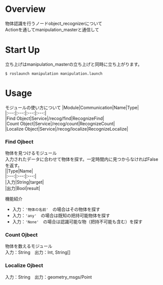 # Overview  
物体認識を行うノードobject_recognizerについて  
Actionを通してmanipulation_masterと通信して  
  
# Start Up  
立ち上げはmanipulation_masterの立ち上げと同時に立ち上がります。  
  
    $ roslaunch manipulation manipulation.launch  
  
# Usage  
モジュールの使い方について
  |Module|Communication|Name|Type|  
  |:---:|:---:|:---:|:---:|  
  |Find Object|Service|/recog/find|RecognizeFind|  
  |Count Object|Service|/recog/count|RecognizeCount|  
  |Localize Object|Service|/recog/localize|RecognizeLocalize|  
  
### Find Ojbect  
物体を見つけるモジュール  
入力されたデータに合わせて物体を探す。一定時間内に見つからなければFalseを返す。  
||Type|Name|  
|:---:|:---:|:---:|  
|入力|String|target|  
|出力|Bool|result|  

機能紹介  
- 入力：`'物体の名前'`　の場合はその物体を探す  
- 入力：`'any'`　の場合は既知の把持可能物体を探す  
- 入力：`'None'`　の場合は認識可能な物（把持不可能も含む）を探す  
  
### Count Ojbect  
物体を数えるモジュール  
入力：String　出力：Int, String[]   
  
### Localize Ojbect  

入力：String　出力：geometry_msgs/Point
